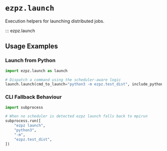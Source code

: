 # `ezpz.launch`

Execution helpers for launching distributed jobs.

::: ezpz.launch

## Usage Examples

### Launch from Python

```python
import ezpz.launch as launch

# Dispatch a command using the scheduler-aware logic
launch.launch(cmd_to_launch="python3 -m ezpz.test_dist", include_python=False)
```

### CLI Fallback Behaviour

```python
import subprocess

# When no scheduler is detected ezpz launch falls back to mpirun
subprocess.run([
    "ezpz launch",
    "python3",
    "-m",
    "ezpz.test_dist",
])
```
